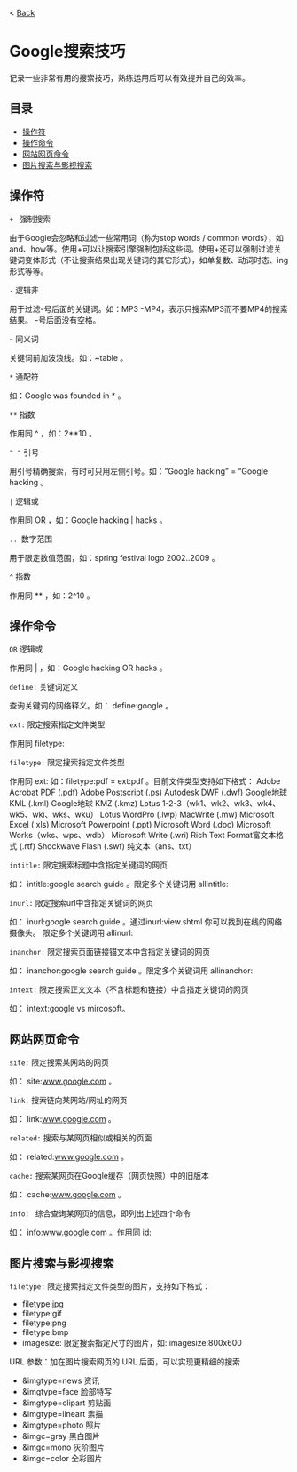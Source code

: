 < [Back](README.md)

# Google搜索技巧

记录一些非常有用的搜索技巧，熟练运用后可以有效提升自己的效率。


<a name='TOC'/></a>目录
----

* [操作符](#operators)
* [操作命令](#command)
* [网站网页命令](#webcommand)
* [图片搜索与影视搜索](#media)

<a name='operators'/></a>
## 操作符


`+ ` 强制搜索

由于Google会忽略和过滤一些常用词（称为stop words / common words），如and、how等。使用+可以让搜索引擎强制包括这些词。使用+还可以强制过滤关键词变体形式（不让搜索结果出现关键词的其它形式），如单复数、动词时态、ing形式等等。

`-` 逻辑非

用于过滤-号后面的关键词。如：MP3 -MP4，表示只搜索MP3而不要MP4的搜索结果。 -号后面没有空格。

`~` 同义词

关键词前加波浪线。如：~table 。

`*` 通配符

如：Google was founded in * 。

`**` 指数

作用同 ^ ，如：2**10 。

`" "` 引号

用引号精确搜索，有时可只用左侧引号。如：”Google hacking” = “Google hacking 。

`|` 逻辑或

作用同 OR ，如：Google hacking | hacks 。

`.. `数字范围

用于限定数值范围，如：spring festival logo 2002..2009 。

`^` 指数

作用同 ** ，如：2^10 。


<a name='command'/></a>
## 操作命令

`OR` 逻辑或

作用同 | ，如：Google hacking OR hacks 。

`define:` 关键词定义

查询关键词的网络释义。如： define:google 。

`ext:` 限定搜索指定文件类型

作用同 filetype:

`filetype:` 限定搜索指定文件类型

作用同 ext: 如：filetype:pdf = ext:pdf 。目前文件类型支持如下格式：
Adobe Acrobat PDF (.pdf)
Adobe Postscript (.ps)
Autodesk DWF (.dwf)
Google地球 KML (.kml)
Google地球 KMZ (.kmz)
Lotus 1-2-3（wk1、wk2、wk3、wk4、wk5、wki、wks、wku）
Lotus WordPro (.lwp)
MacWrite (.mw)
Microsoft Excel (.xls)
Microsoft Powerpoint (.ppt)
Microsoft Word (.doc)
Microsoft Works（wks、wps、wdb）
Microsoft Write (.wri)
Rich Text Format富文本格式 (.rtf)
Shockwave Flash (.swf)
纯文本（ans、txt）

`intitle:` 限定搜索标题中含指定关键词的网页

如： intitle:google search guide 。限定多个关键词用 allintitle:

`inurl:` 限定搜索url中含指定关键词的网页

如： inurl:google search guide 。通过inurl:view.shtml 你可以找到在线的网络摄像头。 限定多个关键词用 allinurl:

`inanchor:` 限定搜索页面链接锚文本中含指定关键词的网页

如： inanchor:google search guide 。限定多个关键词用 allinanchor:

`intext:` 限定搜索正文文本（不含标题和链接）中含指定关键词的网页

如： intext:google vs mircosoft。

<a name='webcommand'/></a>
## 网站网页命令

`site:` 限定搜索某网站的网页

如： site:www.google.com 。

`link:` 搜索链向某网站/网址的网页

如： link:www.google.com 。

`related:` 搜索与某网页相似或相关的页面

如： related:www.google.com 。

`cache:` 搜索某网页在Google缓存（网页快照）中的旧版本

如： cache:www.google.com 。

`info: ` 综合查询某网页的信息，即列出上述四个命令

如： info:www.google.com 。作用同 id:

<a name='media'/></a>
## 图片搜索与影视搜索

`filetype:` 限定搜索指定文件类型的图片，支持如下格式：

* filetype:jpg
* filetype:gif
* filetype:png
* filetype:bmp
* imagesize: 限定搜索指定尺寸的图片，如: imagesize:800x600

URL 参数：加在图片搜索网页的 URL 后面，可以实现更精细的搜索

* &imgtype=news 资讯
* &imgtype=face 脸部特写
* &imgtype=clipart 剪贴画
* &imgtype=lineart 素描
* &imgtype=photo 照片
* &imgc=gray 黑白图片
* &imgc=mono 灰阶图片
* &imgc=color 全彩图片

